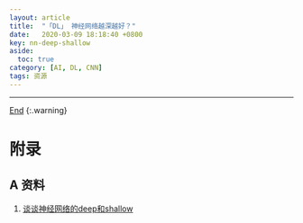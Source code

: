 ```yaml
---
layout: article
title:  "「DL」 神经网络越深越好？"
date:   2020-03-09 18:18:40 +0800
key: nn-deep-shallow
aside:
  toc: true
category: [AI, DL, CNN]
tags: 资源
---
```

<span id='head'></span>  
<!--more-->


-------------------  
[End](#head)
{:.warning}  

# 附录
## A 资料
1. [谈谈神经网络的deep和shallow](https://zhuanlan.zhihu.com/p/34443907)    
